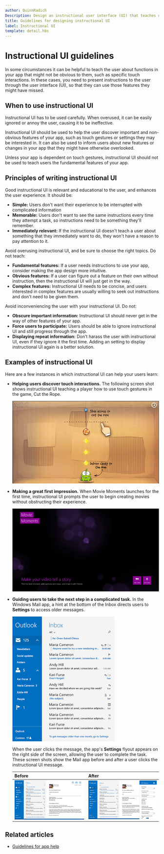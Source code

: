 ```yaml
---
author: QuinnRadich
Description: Design an instructional user interface (UI) that teaches users how to work with your Windows Store app.
title: Guidelines for designing instructional UI
label: Instructional UI
template: detail.hbs
---
```


# Instructional UI guidelines



In some circumstances it can be helpful to teach the user about functions in your app that might not be obvious to them, such as specific touch interactions. In these cases, you need to present instructions to the user through the user interface (UI), so that they can use those features they might have missed.

## <span id="when_to_use_instructional_ui"></span><span id="WHEN_TO_USE_INSTRUCTIONAL_UI"></span>When to use instructional UI

Instructional UI has to be used carefully. When overused, it can be easily ignored or annoy the user, causing it to be ineffective.

Instructional UI should be used to help the user discover important and non-obvious features of your app, such as touch gestures or settings they may be interested in. It can also be used to inform users about new features or changes in your app that they might have otherwise overlooked.

Unless your app is dependent on touch gestures, instructional UI should not be used to teach users the fundamental features of your app.

## <span id="writing_instructional_ui"></span><span id="WRITING_INSTRUCTIONAL_UI"></span>Principles of writing instructional UI

Good instructional UI is relevant and educational to the user, and enhances the user experience. It should be:

-   **Simple:** Users don't want their experience to be interrupted with complicated information
-   **Memorable:** Users don't want to see the same instructions every time they attempt a task, so instructions need to be something they'll remember.
-   **Immediately relevant:** If the instructional UI doesn't teach a user about something that they immediately want to do, they won't have a reason to pay attention to it.

Avoid overusing instructional UI, and be sure to choose the right topics. Do not teach:

-   **Fundamental features:** If a user needs instructions to use your app, consider making the app design more intuitive.
-   **Obvious features:** If a user can figure out a feature on their own without instruction, then the instructional UI will just get in the way.
-   **Complex features:** Instructional UI needs to be concise, and users interested in complex features are usually willing to seek out instructions and don't need to be given them.

Avoid inconveniencing the user with your instructional UI. Do not:

-   **Obscure important information:** Instructional UI should never get in the way of other features of your app.
-   **Force users to participate:** Users should be able to ignore instructional UI and still progress through the app.
-   **Displaying repeat information:** Don't harass the user with instructional UI, even if they ignore it the first time. Adding an setting to display instructional UI again is a better solution.

## <span id="examples_of_instructional_ui"></span><span id="EXAMPLES_OF_INSTRUCTIONAL_UI"></span>Examples of instructional UI

Here are a few instances in which instructional UI can help your users learn:

-   **Helping users discover touch interactions.** The following screen shot shows instructional UI teaching a player how to use touch gestures in the game, Cut the Rope.

    ![screen shot from game showing instructional ui message, "slide acress to cut the rope"](images/in-game-controls-3.png)

-   **Making a great first impression.** When Movie Moments launches for the first time, instructional UI prompts the user to begin creating movies without obstructing their experience.

    ![launch screen for movie moments app](images/instructional-ui-movie.png)

-   **Guiding users to take the next step in a complicated task.** In the Windows Mail app, a hint at the bottom of the Inbox directs users to **Settings** to access older messages.

    ![cropped screen shot of windows mail app showing instructional ui message](images/instructional-ui-mail-inbox.png)

    When the user clicks the message, the app's **Settings** flyout appears on the right side of the screen, allowing the user to complete the task. These screen shots show the Mail app before and after a user clicks the instructional UI message.

    | Before                                                               | After                                                                                                        |
    |----------------------------------------------------------------------|--------------------------------------------------------------------------------------------------------------|
    | ![screen shot of windows mail app](images/instructional-ui-mail.png) | ![screen shot of windows mail app with an extended settings flyout](images/instructional-ui-mail-flyout.png) |

## <span id="related_topics"></span>Related articles

* [Guidelines for app help](guidelines-for-app-help.md)


<!--HONumber=Jun16_HO2-->


